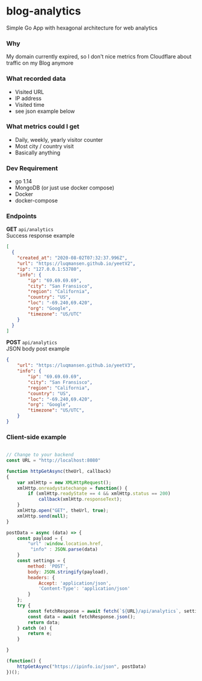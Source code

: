 # blog-analytics

Simple Go App with hexagonal architecture for web analytics

### Why
My domain currently expired, so I don't nice metrics from Cloudflare about traffic on my Blog anymore

### What recorded data
- Visited URL
- IP address
- Visited time
- see json example below

### What metrics could I get
- Daily, weekly, yearly visitor counter
- Most city / country visit
- Basically anything

### Dev Requirement
- go 1.14
- MongoDB (or just use docker compose)
- Docker
- docker-compose


### Endpoints


**GET** ``api/analytics`` <br>
Success response example
```json
[
  {
    "created_at": "2020-08-02T07:32:37.996Z",
    "url": "https://luqmansen.github.io/yeetV2",
    "ip": "127.0.0.1:53780",
    "info": {
        "ip": "69.69.69.69",
        "city": "San Fransisco",
        "region": "California",
        "country": "US",
        "loc": "-69.240,69.420",
        "org": "Google",
        "timezone": "US/UTC"
    }
  }
]
```

**POST** ``api/analytics`` <br>
JSON body post example

```json 
{
	"url": "https://luqmansen.github.io/yeetV3",
	"info": {
		"ip": "69.69.69.69",
		"city": "San Fransisco",
		"region": "California",
		"country": "US",
		"loc": "-69.240,69.420",
		"org": "Google",
		"timezone": "US/UTC",
	}
}
```

### Client-side example
````javascript

// Change to your backend
const URL = "http://localhost:8080"

function httpGetAsync(theUrl, callback)
{
    var xmlHttp = new XMLHttpRequest();
    xmlHttp.onreadystatechange = function() { 
        if (xmlHttp.readyState == 4 && xmlHttp.status == 200)
            callback(xmlHttp.responseText);
    }
    xmlHttp.open("GET", theUrl, true); 
    xmlHttp.send(null);
}

postData = async (data) => {
    const payload = {
        "url" :window.location.href,
         "info" : JSON.parse(data)
    }
    const settings = {
        method: 'POST',
        body: JSON.stringify(payload),
        headers: {
            Accept: 'application/json',
            'Content-Type': 'application/json'
        }
    };
    try {
        const fetchResponse = await fetch(`${URL}/api/analytics`, settings);
        const data = await fetchResponse.json();
        return data;
    } catch (e) {
        return e;
    }    

}

(function() {
    httpGetAsync("https://ipinfo.io/json", postData)
})();
````